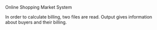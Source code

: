 Online Shopping Market System

In order to calculate billing, two files are read. Output gives information about buyers and their billing. 
